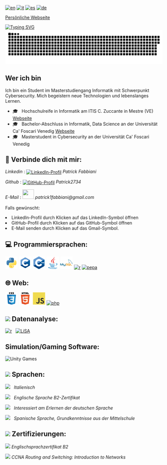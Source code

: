[![en](https://img.shields.io/badge/lang-en-red.svg)](https://github.com/Patrick2734/Patrick2734/blob/main/README.md)
[![it](https://img.shields.io/badge/lang-it-blue.svg)](https://github.com/Patrick2734/Patrick2734/blob/main/README.it.md)
[![es](https://img.shields.io/badge/lang-es-yellow.svg)](https://github.com/Patrick2734/Patrick2734/blob/main/README.es.md)
[![de](https://img.shields.io/badge/lang-de-green.svg)](https://github.com/Patrick2734/Patrick2734/blob/main/README.de.md) 

<a href="https://patrick2734.github.io/">Persönliche  Webseite</a>

<a href="https://git.io/typing-svg"><img  src="https://readme-typing-svg.demolab.com?font=Fira+Code&pause=1000&random=false&width=435&lines=Hallo%2C+ich+bin+Patrick" alt="Typing SVG" /></a>
<a href=#><img src="contributions.svg"></a>   

## Wer ich bin

Ich bin ein Student im Masterstudiengang Informatik mit Schwerpunkt Cybersecurity. Mich begeistern neue Technologien und lebenslanges Lernen.

<ul dir="auto">
  <li>🎓 &nbsp; Hochschulreife in Informatik am ITIS C. Zuccante in Mestre (VE) <a href="https://www.itiszuccante.edu.it/">Webseite</a></li> 
  <li>🎓 &nbsp; Bachelor-Abschluss in Informatik, Data Science an der Universität Ca' Foscari Venedig <a href="https://www.unive.it/">Webseite</a></li> 
  <li>🎓 &nbsp; Masterstudent in Cybersecurity an der Universität Ca' Foscari Venedig</li>
</ul>

## 💬 Verbinde dich mit mir:

<p align="left" dir="auto"><i> Linkedin </i>: 
<a href="https://www.linkedin.com/in/patrick-fabbiani-495615128/"  rel="nofollow"><img align="center" src="http://www.stefanoursi.com/wp-content/uploads/2021/04/linked-in-2668688_1280-1024x638.png" alt="LinkedIn-Profil" height="30" width="40" style="max-width: 100%;" /></a>
<i> Patrick Fabbiani </i>
</p>
<p><i> Github </i>: 
<a href="https://github.com/Patrick2734/"><img  align="center" src="https://raw.githubusercontent.com/simple-icons/simple-icons/f1f814e7e8dfedc8b2c0ca727f58a6d35d3a7a89/icons/github.svg"  alt="GitHub-Profil" height="30" width="40" style="max-width: 100%;"></a>
<i> Patrick2734 </i>
</p>
<p><i> E-Mail </i>:
<a href="https://mail.google.com/mail/?view=cm&fs=1&to=patrick1fabbiani@gmail.com"><img src="https://logowik.com/content/uploads/images/gmail-new-icon5198.jpg" height="30" width="37" style="max-width: 100%;"></a>
<i> patrick1fabbiani@gmail.com </i> </br></br>
Falls gewünscht:
  <li> LinkedIn-Profil durch Klicken auf das LinkedIn-Symbol öffnen </li>
  <li> GitHub-Profil durch Klicken auf das GitHub-Symbol öffnen </li>
  <li> E-Mail senden durch Klicken auf das Gmail-Symbol. </li>
</p>

## 💻 Programmiersprachen:   

<p align="left" dir="auto"> 
  <a href="https://www.python.org"  rel="nofollow"><img src="https://raw.githubusercontent.com/devicons/devicon/master/icons/python/python-original.svg"  alt="python" width="40" height="40" style="max-width: 100%;" title="Python"></a>
  <a href="https://www.w3schools.com/c/"  rel="nofollow"><img src="https://raw.githubusercontent.com/github/explore/f3e22f0dca2be955676bc70d6214b95b13354ee8/topics/c/c.png"  alt="c" width="40" height="40" style="max-width: 100%;" title="C"></a>
  <a href="https://www.w3schools.com/cpp/"  rel="nofollow"><img src="https://raw.githubusercontent.com/devicons/devicon/master/icons/cplusplus/cplusplus-original.svg"  alt="cplusplus" width="40" height="40" style="max-width: 100%;" title="C++"></a> 
  <a href="https://www.java.com"  rel="nofollow"><img src="https://raw.githubusercontent.com/devicons/devicon/master/icons/java/java-original.svg"  alt="java" width="40" height="40" style="max-width: 100%;" title="Java"></a> 
  <a href="https://www.mysql.com/"  rel="nofollow"><img src="https://raw.githubusercontent.com/devicons/devicon/master/icons/mysql/mysql-original-wordmark.svg"  alt="mysql" width="40" height="40" style="max-width: 100%;" title="MySQL"></a> 
  <a href="https://www.r-project.org/"  rel="nofollow"><img src="https://www.r-project.org/Rlogo.png"  alt="r" width="40" height="40" style="max-width: 100%;" title="R"></a> 
  <a href="https://www.dcs.ed.ac.uk/pepa/"  rel="nofollow"><img src="https://www.dcs.ed.ac.uk/pepa/images/PEPAluna.jpg"  alt="pepa" width="40" height="40" style="max-width: 100%;" title="Pepa"></a>
</p>

## 🌐 Web:

<p align="left" dir="auto"> 
  <a href="https://www.w3schools.com/css/"  rel="nofollow"><img src="https://raw.githubusercontent.com/devicons/devicon/master/icons/css3/css3-original-wordmark.svg"  alt="css3" width="40" height="40" style="max-width: 100%;" title="CSS"></a>
  <a href="https://www.w3.org/html/"  rel="nofollow"><img src="https://raw.githubusercontent.com/devicons/devicon/master/icons/html5/html5-original-wordmark.svg"  alt="html5" width="40" height="40" style="max-width: 100%;" title="HTML"></a> 
  <a href="https://developer.mozilla.org/en-US/docs/Web/JavaScript"  rel="nofollow"><img src="https://raw.githubusercontent.com/devicons/devicon/master/icons/javascript/javascript-original.svg"  alt="javascript" width="40" height="40" style="max-width: 100%;" title="JavaScript"></a>
  <a href="https://www.w3schools.com/php/"  rel="nofollow"><img src="https://www.php.net/images/logos/new-php-logo.svg"  alt="php" width="70" style="max-width: 100%;" title="PHP"></a>
</p>

## <img src="https://media.istockphoto.com/id/1249867007/vector/analytics-analysis-statistics-searching-gray-icon.jpg?s=612x612&w=0&k=20&c=Yt4RBnpog9OU1uPu9LVONX69bxsdS_HjeHNP6CnFRYs=" width="30"> Datenanalyse:

<p align="left" dir="auto"> 
  <a href="https://www.r-project.org/" rel="nofollow"><img src="https://www.r-project.org/Rlogo.png" alt="r" width="40" height="40" style="max-width: 100%;" title="R"></a> &nbsp
  <a href="https://github.com/lisa-analyzer" rel="nofollow"><img src="https://raw.githubusercontent.com/lisa-analyzer/lisa/master/logo.png" width="80" style="max-width: 100%;" title="LiSA"></a>
</p>

## Simulation/Gaming Software:   

<p align="left" dir="auto">
  <img src="https://static0.gamerantimages.com/wordpress/wp-content/uploads/2023/01/unity-logo.jpg"  alt="Unity Games" height="50" style="max-width: 100%;" title="Unity" />
</p>

## <img src="https://i.pinimg.com/564x/04/f7/41/04f7415d53e2cf9139edaf03d00a7596.jpg"  width="20"> Sprachen:

<p><img src="https://raw.githubusercontent.com/joielechong/iso-country-flags-svg-collection/9ebbd577b9a70fbfd9a1931be80c66e0d2f31a9d/svg/country-4x3/it.svg"  height="26" /><i> &nbsp Italienisch </i></p>
<p><img src="https://raw.githubusercontent.com/joielechong/iso-country-flags-svg-collection/9ebbd577b9a70fbfd9a1931be80c66e0d2f31a9d/svg/country-4x3/gb.svg"  height="26" /><i> &nbsp Englische Sprache B2-Zertifikat </i></p>
<p><img src="https://raw.githubusercontent.com/joielechong/iso-country-flags-svg-collection/9ebbd577b9a70fbfd9a1931be80c66e0d2f31a9d/svg/country-4x3/de.svg"  height="26" /><i> &nbsp Interessiert am Erlernen der deutschen Sprache </i></p>
<p><img src="https://raw.githubusercontent.com/joielechong/iso-country-flags-svg-collection/9ebbd577b9a70fbfd9a1931be80c66e0d2f31a9d/svg/country-4x3/es.svg"  height="26" /><i> &nbsp Spanische Sprache, Grundkenntnisse aus der Mittelschule </i></p>

## <img src="https://cdn-icons-png.flaticon.com/512/1547/1547295.png"  width="20"> Zertifizierungen:

<p><img src="https://www.unive.it/pag/fileadmin/user_upload/centri/CLA/img/OpenBadge_EnglishB2.png"  height="85" /><i> Englischsprachzertifikat B2 </i></p>
<p><img src="https://abchorizon.com/wp-content/uploads/2022/06/8-Benefits-of-CCNA-Certification-for-Aspiring-Network-Engineers.png"  height="55" /><i> CCNA Routing and Switching: Introduction to Networks </i></p>
